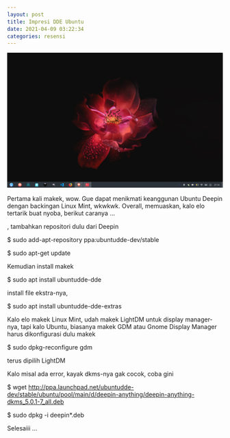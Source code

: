 ```yaml
---
layout: post
title: Impresi DDE Ubuntu
date: 2021-04-09 03:22:34
categories: resensi
---
```

<img src='https://raw.githubusercontent.com/nurialva/catatanku/master/_posts/static/deepin-ss.png' />
<p>Pertama kali makek, wow. Gue dapat menikmati keanggunan Ubuntu Deepin dengan backingan Linux Mint, wkwkwk. Overall, memuaskan, kalo elo tertarik buat nyoba, berikut caranya …</p><p>, tambahkan repositori dulu dari Deepin</p><p>$ sudo add-apt-repository ppa:ubuntudde-dev/stable</p><p>$ sudo apt-get update</p><p>Kemudian install makek&nbsp;</p><p>$ sudo apt install ubuntudde-dde</p><p>install file ekstra-nya,</p><p>$ sudo apt install ubuntudde-dde-extras</p><p>Kalo elo makek Linux Mint, udah makek LightDM untuk display manager-nya, tapi kalo Ubuntu, biasanya makek GDM atau Gnome Display Manager harus dikonfigurasi dulu makek&nbsp;</p><p>$ sudo dpkg-reconfigure gdm</p><p>terus dipilih LightDM</p><p>Kalo misal ada error, kayak dkms-nya gak cocok, coba gini</p><p>$ wget <a href="http://ppa.launchpad.net/ubuntudde-dev/stable/ubuntu/pool/main/d/deepin-anything/deepin-anything-dkms_5.0.1-7_all.deb">http://ppa.launchpad.net/ubuntudde-dev/stable/ubuntu/pool/main/d/deepin-anything/deepin-anything-dkms_5.0.1-7_all.deb</a></p><p>$ sudo dpkg -i deepin*.deb</p><p>Selesaiii …</p><p>&nbsp;</p>
